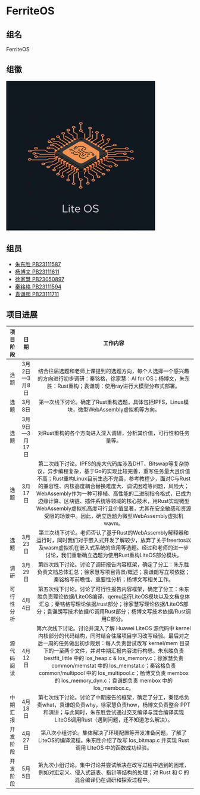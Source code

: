 # FerriteOS

## 组名

FerriteOS

## 组徽

<img src="./assets/logo.jpg" width="400" />

## 组员

- [朱东胜 PB23111587](https://github.com/ustc1587)
- [杨博文 PB23111611](https://github.com/OwenYang1102)
- [徐家慧 PB23050897](https://github.com/Clara-X)
- [秦铭格 PB23111594](https://github.com/QinMingge)
- [袁谦朗 PB23111711](https://github.com/csjike)

## 项目进展

| 项目阶段 |      日期      |                           工作内容                           |
| :------: | :------------: | :----------------------------------------------------------: |
|   选题   | 3月2日—3月8日  | 结合往届选题和老师上课提到的选题方向，每个人选择一个感兴趣的方向进行初步调研：秦铭格，徐家慧：AI for OS；杨博文，朱东胜：Rust重构；袁谦朗：使用ray进行大模型分布式部署。 |
|   选题   |     3月8日     | 第一次线下讨论。确定了Rust重构选题，具体包括IPFS，Linux模块，微型WebAssembly虚拟机等方向。 |
|   选题   | 3月9日—3月17日 | 对Rust重构的各个方向进入深入调研，分析其价值，可行性和任务量等。 |
|   选题   |    3月17日     | 第二次线下讨论。IPFS的庞大代码库涉及DHT、Bitswap等复杂协议，异步编程复杂，基于Go的实现比较完善，重写任务量大且价值不高；Rust重构Linux目前生态不完善，参考教程少，面对C与Rust的兼容性、内核高度耦合替换难度大、调试困难等问题，风险大；WebAssembly作为一种可移植、高性能的二进制指令格式，已成为边缘计算、区块链、插件系统等领域的核心技术，用Rust实现微型WebAssembly虚拟机高度可行且价值显著，尤其在安全敏感和资源受限的场景中。因此，确立选题为微型WebAssembly虚拟机wavm。 |
|   选题   |    3月23日     | 第三次线下讨论。老师否认了基于Rust的WebAssembly解释器和运行时，同时我们对于嵌入式开发了解较少，放弃了关于freertos以及wasm虚拟机在嵌入式系统的应用等选题。经过和老师的进一步讨论，我们重新确立选题为使用Rust重构LiteOS部分模块。 |
|    调研    |    3月29日     | 第四次线下讨论。讨论了调研报告内容框架，确定了分工：朱东胜负责文档总体汇总；徐家慧写项目背景/概述；袁谦朗写立项依据；秦铭格写前瞻性、重要性分析；杨博文写相关工作。 |
| 可行性分析 |     4月4日     | 第五次线下讨论。讨论了可行性报告内容框架，确定了分工：朱东胜负责理论依据/LiteOS编译、qemu运行LiteOS模块以及文档总体汇总；秦铭格写理论依据/rust部分；徐家慧写理论依据/LiteOS部分；袁谦朗写技术依据/C调用Rust部分；杨博文写技术依据/Rust调用C部分。 |
| 源代码阅读 | 4月12日 | 第六次线下讨论。讨论并深入了解 Huawei LiteOS 源代码中 kernel 内核部分的代码结构，同时结合往届项目学习改写经验。最后对之后一周的任务做出初步规划：每人负责尝试改写 kernel/mem 目录下的一至两个文件，并对中期汇报内容进行构思。朱东胜负责 bestfit_little 中的 los_heap.c & los_memory.c；徐家慧负责 common/memstat 中的 los_memstat.c；秦铭格负责 common/multipool 中的 los_multipool.c；杨博文负责 membox 的 los_memory_dyn.c；袁谦朗负责 membox 中的 los_membox.c。 |
| 中期汇报 | 4月18日 | 第七次线下讨论。讨论了中期报告的框架，确定了分工，秦铭格负责what，袁谦朗负责why，徐家慧负责how，杨博文负责整合 PPT 和演讲；与此同时，朱东胜尝试通过交叉编译与混合编译实现LiteOS调用Rust（遇到问题，还不知道怎么解决）。 |
| 开发阶段 | 4月27日 | 第八次小组讨论。集体解决了环境配置等开发准备问题，了解了LiteOS的编译流程。朱东胜介绍了改写 los_bitmap.c 并实现 Rust 调用 LIteOS 中的函数成功经验。 |
| 开发阶段 | 5月5日 | 第九次小组讨论。集中讨论并尝试解决在改写过程中遇到的困难，例如对宏定义、侵入式链表、指针等结构的处理；对 Rust 和 C 的混合编译仍在调研和探索过程中。 |
